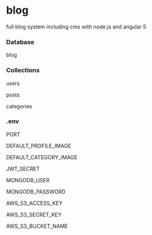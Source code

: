 # blog

full blog system including cms with node.js and angular 5

### Database

blog

### Collections

users

posts

categories

### .env

PORT

DEFAULT_PROFILE_IMAGE

DEFAULT_CATEGORY_IMAGE

JWT_SECRET

MONGODB_USER

MONGODB_PASSWORD

AWS_S3_ACCESS_KEY

AWS_S3_SECRET_KEY

AWS_S3_BUCKET_NAME
